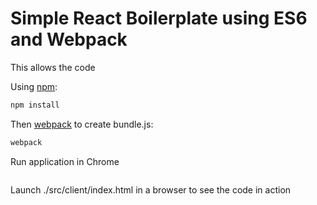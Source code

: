 # Simple React Boilerplate using ES6 and Webpack

This allows the code

Using [npm](http://npmjs.com):

```sh
npm install
```

Then [webpack](https://webpack.github.io/) to create bundle.js:
```sh
webpack
```

Run application in Chrome
```sh

```
Launch ./src/client/index.html in a browser to see the code in action
